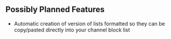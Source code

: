 ## Possibly Planned Features
* Automatic creation of version of lists formatted so they can be copy/pasted directly into your channel block list